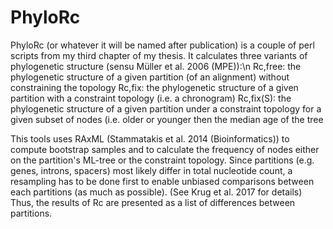 # PhyloRc

PhyloRc (or whatever it will be named after publication) is a couple of perl scripts from my third chapter of my thesis. It calculates three variants of phylogenetic structure (sensu Müller et al. 2006 (MPE)):\n
	Rc,free: the phylogenetic structure of a given partition (of an alignment) without constraining the topology
	Rc,fix: the phylogenetic structure of a given partition with a constraint topology (i.e. a chronogram)
	Rc,fix(S): the phylogenetic structure of a given partition under a constraint topology for a given subset of nodes (i.e. older or younger then the median age of the tree

This tools uses RAxML (Stammatakis et al. 2014 (Bioinformatics)) to compute bootstrap samples and to calculate the frequency of nodes either on the partition's ML-tree or the constraint topology.
Since partitions (e.g. genes, introns, spacers) most likely differ in total nucleotide count, a resampling has to be done first to enable unbiased comparisons between each partitions (as much as possible). (See Krug et al. 2017 for details)
Thus, the results of Rc are presented as a list of differences between partitions.
